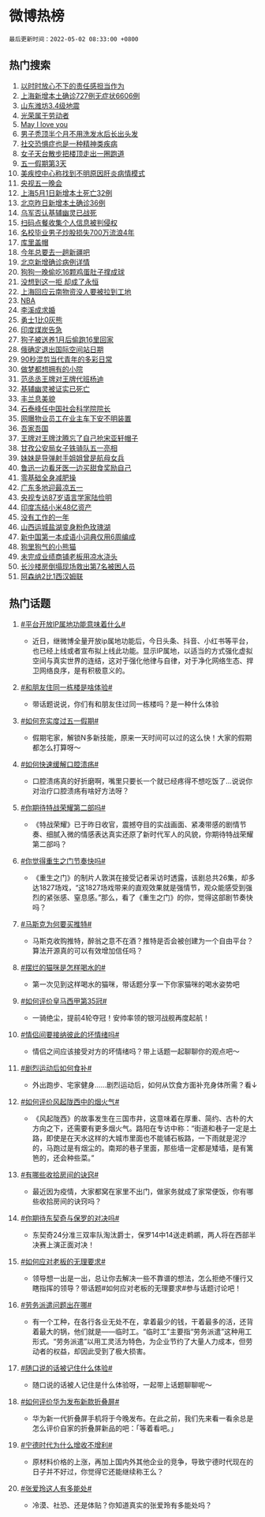 # 微博热榜

`最后更新时间：2022-05-02 08:33:00 +0800`

## 热门搜索

1. [以时时放心不下的责任感担当作为](https://m.weibo.cn/search?containerid=100103type%3D1%26t%3D10%26q%3D%23%E4%BB%A5%E6%97%B6%E6%97%B6%E6%94%BE%E5%BF%83%E4%B8%8D%E4%B8%8B%E7%9A%84%E8%B4%A3%E4%BB%BB%E6%84%9F%E6%8B%85%E5%BD%93%E4%BD%9C%E4%B8%BA%23&stream_entry_id=51&isnewpage=1&extparam=seat%3D1%26filter_type%3Drealtimehot%26pos%3D0%26dgr%3D0%26c_type%3D51%26cate%3D10103%26display_time%3D1651451578%26pre_seqid%3D1651451578873022974278&luicode=10000011&lfid=106003type%253D25%2526t%253D3%2526disable_hot%253D1%2526filter_type%253Drealtimehot)
1. [上海新增本土确诊727例无症状6606例](https://m.weibo.cn/search?containerid=100103type%3D1%26t%3D10%26q%3D%23%E4%B8%8A%E6%B5%B7%E6%96%B0%E5%A2%9E%E6%9C%AC%E5%9C%9F%E7%A1%AE%E8%AF%8A727%E4%BE%8B%E6%97%A0%E7%97%87%E7%8A%B66606%E4%BE%8B%23&stream_entry_id=31&isnewpage=1&extparam=seat%3D1%26pos%3D0%26dgr%3D0%26filter_type%3Drealtimehot%26realpos%3D1%26flag%3D1%26c_type%3D31%26lcate%3D5001%26cate%3D0%26display_time%3D1651451578%26pre_seqid%3D1651451578873022974278&luicode=10000011&lfid=106003type%253D25%2526t%253D3%2526disable_hot%253D1%2526filter_type%253Drealtimehot)
1. [山东潍坊3.4级地震](https://m.weibo.cn/search?containerid=100103type%3D1%26t%3D10%26q%3D%E5%B1%B1%E4%B8%9C%E6%BD%8D%E5%9D%8A3.4%E7%BA%A7%E5%9C%B0%E9%9C%87&stream_entry_id=31&isnewpage=1&extparam=seat%3D1%26pos%3D1%26dgr%3D0%26filter_type%3Drealtimehot%26realpos%3D2%26flag%3D1%26c_type%3D31%26lcate%3D5001%26cate%3D0%26display_time%3D1651451578%26pre_seqid%3D1651451578873022974278&luicode=10000011&lfid=106003type%253D25%2526t%253D3%2526disable_hot%253D1%2526filter_type%253Drealtimehot)
1. [光荣属于劳动者](https://m.weibo.cn/search?containerid=100103type%3D1%26t%3D10%26q%3D%23%E5%85%89%E8%8D%A3%E5%B1%9E%E4%BA%8E%E5%8A%B3%E5%8A%A8%E8%80%85%23&stream_entry_id=31&isnewpage=1&extparam=seat%3D1%26pos%3D2%26dgr%3D0%26filter_type%3Drealtimehot%26realpos%3D3%26flag%3D0%26c_type%3D31%26lcate%3D5001%26cate%3D0%26display_time%3D1651451578%26pre_seqid%3D1651451578873022974278&luicode=10000011&lfid=106003type%253D25%2526t%253D3%2526disable_hot%253D1%2526filter_type%253Drealtimehot)
1. [May I love you](https://m.weibo.cn/search?containerid=100103type%3D1%26t%3D10%26q%3DMay+I+love+you&stream_entry_id=31&isnewpage=1&extparam=seat%3D1%26pos%3D3%26dgr%3D0%26filter_type%3Drealtimehot%26realpos%3D4%26flag%3D16%26c_type%3D31%26lcate%3D5001%26cate%3D0%26display_time%3D1651451578%26pre_seqid%3D1651451578873022974278&luicode=10000011&lfid=106003type%253D25%2526t%253D3%2526disable_hot%253D1%2526filter_type%253Drealtimehot)
1. [男子秃顶半个月不用洗发水后长出头发](https://m.weibo.cn/search?containerid=100103type%3D1%26t%3D10%26q%3D%23%E7%94%B7%E5%AD%90%E7%A7%83%E9%A1%B6%E5%8D%8A%E4%B8%AA%E6%9C%88%E4%B8%8D%E7%94%A8%E6%B4%97%E5%8F%91%E6%B0%B4%E5%90%8E%E9%95%BF%E5%87%BA%E5%A4%B4%E5%8F%91%23&stream_entry_id=31&isnewpage=1&extparam=seat%3D1%26pos%3D4%26dgr%3D0%26filter_type%3Drealtimehot%26realpos%3D5%26flag%3D0%26c_type%3D31%26lcate%3D5001%26cate%3D0%26display_time%3D1651451578%26pre_seqid%3D1651451578873022974278&luicode=10000011&lfid=106003type%253D25%2526t%253D3%2526disable_hot%253D1%2526filter_type%253Drealtimehot)
1. [社交恐惧症也是一种精神类疾病](https://m.weibo.cn/search?containerid=100103type%3D1%26t%3D10%26q%3D%23%E7%A4%BE%E4%BA%A4%E6%81%90%E6%83%A7%E7%97%87%E4%B9%9F%E6%98%AF%E4%B8%80%E7%A7%8D%E7%B2%BE%E7%A5%9E%E7%B1%BB%E7%96%BE%E7%97%85%23&stream_entry_id=31&isnewpage=1&extparam=seat%3D1%26pos%3D5%26dgr%3D0%26filter_type%3Drealtimehot%26realpos%3D6%26flag%3D1%26c_type%3D31%26lcate%3D5001%26cate%3D0%26display_time%3D1651451578%26pre_seqid%3D1651451578873022974278&luicode=10000011&lfid=106003type%253D25%2526t%253D3%2526disable_hot%253D1%2526filter_type%253Drealtimehot)
1. [女子天台散步把楼顶走出一圈跑道](https://m.weibo.cn/search?containerid=100103type%3D1%26t%3D10%26q%3D%23%E5%A5%B3%E5%AD%90%E5%A4%A9%E5%8F%B0%E6%95%A3%E6%AD%A5%E6%8A%8A%E6%A5%BC%E9%A1%B6%E8%B5%B0%E5%87%BA%E4%B8%80%E5%9C%88%E8%B7%91%E9%81%93%23&stream_entry_id=31&isnewpage=1&extparam=seat%3D1%26pos%3D6%26dgr%3D0%26filter_type%3Drealtimehot%26realpos%3D7%26flag%3D1%26c_type%3D31%26lcate%3D5001%26cate%3D0%26display_time%3D1651451578%26pre_seqid%3D1651451578873022974278&luicode=10000011&lfid=106003type%253D25%2526t%253D3%2526disable_hot%253D1%2526filter_type%253Drealtimehot)
1. [五一假期第3天](https://m.weibo.cn/search?containerid=100103type%3D1%26t%3D10%26q%3D%23%E4%BA%94%E4%B8%80%E5%81%87%E6%9C%9F%E7%AC%AC3%E5%A4%A9%23&stream_entry_id=31&isnewpage=1&extparam=seat%3D1%26pos%3D7%26dgr%3D0%26filter_type%3Drealtimehot%26realpos%3D8%26flag%3D1%26c_type%3D31%26lcate%3D5001%26cate%3D0%26display_time%3D1651451578%26pre_seqid%3D1651451578873022974278&luicode=10000011&lfid=106003type%253D25%2526t%253D3%2526disable_hot%253D1%2526filter_type%253Drealtimehot)
1. [美疾控中心称找到不明原因肝炎病情模式](https://m.weibo.cn/search?containerid=100103type%3D1%26t%3D10%26q%3D%23%E7%BE%8E%E7%96%BE%E6%8E%A7%E4%B8%AD%E5%BF%83%E7%A7%B0%E6%89%BE%E5%88%B0%E4%B8%8D%E6%98%8E%E5%8E%9F%E5%9B%A0%E8%82%9D%E7%82%8E%E7%97%85%E6%83%85%E6%A8%A1%E5%BC%8F%23&stream_entry_id=31&isnewpage=1&extparam=seat%3D1%26pos%3D8%26dgr%3D0%26filter_type%3Drealtimehot%26realpos%3D9%26flag%3D0%26c_type%3D31%26lcate%3D5001%26cate%3D0%26display_time%3D1651451578%26pre_seqid%3D1651451578873022974278&luicode=10000011&lfid=106003type%253D25%2526t%253D3%2526disable_hot%253D1%2526filter_type%253Drealtimehot)
1. [央视五一晚会](https://m.weibo.cn/search?containerid=100103type%3D1%26t%3D10%26q%3D%E5%A4%AE%E8%A7%86%E4%BA%94%E4%B8%80%E6%99%9A%E4%BC%9A&stream_entry_id=31&isnewpage=1&extparam=seat%3D1%26pos%3D9%26dgr%3D0%26filter_type%3Drealtimehot%26realpos%3D10%26flag%3D16%26c_type%3D31%26lcate%3D5001%26cate%3D0%26display_time%3D1651451578%26pre_seqid%3D1651451578873022974278&luicode=10000011&lfid=106003type%253D25%2526t%253D3%2526disable_hot%253D1%2526filter_type%253Drealtimehot)
1. [上海5月1日新增本土死亡32例](https://m.weibo.cn/search?containerid=100103type%3D1%26t%3D10%26q%3D%23%E4%B8%8A%E6%B5%B75%E6%9C%881%E6%97%A5%E6%96%B0%E5%A2%9E%E6%9C%AC%E5%9C%9F%E6%AD%BB%E4%BA%A132%E4%BE%8B%23&stream_entry_id=31&isnewpage=1&extparam=seat%3D1%26pos%3D10%26dgr%3D0%26filter_type%3Drealtimehot%26realpos%3D11%26flag%3D1%26c_type%3D31%26lcate%3D5001%26cate%3D0%26display_time%3D1651451578%26pre_seqid%3D1651451578873022974278&luicode=10000011&lfid=106003type%253D25%2526t%253D3%2526disable_hot%253D1%2526filter_type%253Drealtimehot)
1. [北京昨日新增本土确诊36例](https://m.weibo.cn/search?containerid=100103type%3D1%26t%3D10%26q%3D%23%E5%8C%97%E4%BA%AC%E6%98%A8%E6%97%A5%E6%96%B0%E5%A2%9E%E6%9C%AC%E5%9C%9F%E7%A1%AE%E8%AF%8A36%E4%BE%8B%23&stream_entry_id=31&isnewpage=1&extparam=seat%3D1%26pos%3D11%26dgr%3D0%26filter_type%3Drealtimehot%26realpos%3D12%26flag%3D1%26c_type%3D31%26lcate%3D5001%26cate%3D0%26display_time%3D1651451578%26pre_seqid%3D1651451578873022974278&luicode=10000011&lfid=106003type%253D25%2526t%253D3%2526disable_hot%253D1%2526filter_type%253Drealtimehot)
1. [乌军否认基辅幽灵已战死](https://m.weibo.cn/search?containerid=100103type%3D1%26t%3D10%26q%3D%23%E4%B9%8C%E5%86%9B%E5%90%A6%E8%AE%A4%E5%9F%BA%E8%BE%85%E5%B9%BD%E7%81%B5%E5%B7%B2%E6%88%98%E6%AD%BB%23&stream_entry_id=31&isnewpage=1&extparam=seat%3D1%26pos%3D12%26dgr%3D0%26filter_type%3Drealtimehot%26realpos%3D13%26flag%3D1%26c_type%3D31%26lcate%3D5001%26cate%3D0%26display_time%3D1651451578%26pre_seqid%3D1651451578873022974278&luicode=10000011&lfid=106003type%253D25%2526t%253D3%2526disable_hot%253D1%2526filter_type%253Drealtimehot)
1. [扫码点餐收集个人信息被判侵权](https://m.weibo.cn/search?containerid=100103type%3D1%26t%3D10%26q%3D%23%E6%89%AB%E7%A0%81%E7%82%B9%E9%A4%90%E6%94%B6%E9%9B%86%E4%B8%AA%E4%BA%BA%E4%BF%A1%E6%81%AF%E8%A2%AB%E5%88%A4%E4%BE%B5%E6%9D%83%23&stream_entry_id=31&isnewpage=1&extparam=seat%3D1%26pos%3D13%26dgr%3D0%26filter_type%3Drealtimehot%26realpos%3D14%26flag%3D1%26c_type%3D31%26lcate%3D5001%26cate%3D0%26display_time%3D1651451578%26pre_seqid%3D1651451578873022974278&luicode=10000011&lfid=106003type%253D25%2526t%253D3%2526disable_hot%253D1%2526filter_type%253Drealtimehot)
1. [名校毕业男子炒股损失700万流浪4年](https://m.weibo.cn/search?containerid=100103type%3D1%26t%3D10%26q%3D%23%E5%90%8D%E6%A0%A1%E6%AF%95%E4%B8%9A%E7%94%B7%E5%AD%90%E7%82%92%E8%82%A1%E6%8D%9F%E5%A4%B1700%E4%B8%87%E6%B5%81%E6%B5%AA4%E5%B9%B4%23&stream_entry_id=31&isnewpage=1&extparam=seat%3D1%26pos%3D14%26dgr%3D0%26filter_type%3Drealtimehot%26realpos%3D15%26flag%3D0%26c_type%3D31%26lcate%3D5001%26cate%3D0%26display_time%3D1651451578%26pre_seqid%3D1651451578873022974278&luicode=10000011&lfid=106003type%253D25%2526t%253D3%2526disable_hot%253D1%2526filter_type%253Drealtimehot)
1. [库里盖帽](https://m.weibo.cn/search?containerid=100103type%3D1%26t%3D10%26q%3D%E5%BA%93%E9%87%8C%E7%9B%96%E5%B8%BD&stream_entry_id=31&isnewpage=1&extparam=seat%3D1%26pos%3D15%26dgr%3D0%26filter_type%3Drealtimehot%26realpos%3D16%26flag%3D1%26c_type%3D31%26lcate%3D5001%26cate%3D0%26display_time%3D1651451578%26pre_seqid%3D1651451578873022974278&luicode=10000011&lfid=106003type%253D25%2526t%253D3%2526disable_hot%253D1%2526filter_type%253Drealtimehot)
1. [今年总要去一趟新疆吧](https://m.weibo.cn/search?containerid=100103type%3D1%26t%3D10%26q%3D%23%E4%BB%8A%E5%B9%B4%E6%80%BB%E8%A6%81%E5%8E%BB%E4%B8%80%E8%B6%9F%E6%96%B0%E7%96%86%E5%90%A7%23&stream_entry_id=31&isnewpage=1&extparam=seat%3D1%26pos%3D16%26dgr%3D0%26filter_type%3Drealtimehot%26realpos%3D17%26flag%3D0%26c_type%3D31%26lcate%3D5001%26cate%3D0%26display_time%3D1651451578%26pre_seqid%3D1651451578873022974278&luicode=10000011&lfid=106003type%253D25%2526t%253D3%2526disable_hot%253D1%2526filter_type%253Drealtimehot)
1. [北京新增确诊病例详情](https://m.weibo.cn/search?containerid=100103type%3D1%26t%3D10%26q%3D%23%E5%8C%97%E4%BA%AC%E6%96%B0%E5%A2%9E%E7%A1%AE%E8%AF%8A%E7%97%85%E4%BE%8B%E8%AF%A6%E6%83%85%23&stream_entry_id=31&isnewpage=1&extparam=seat%3D1%26pos%3D17%26dgr%3D0%26filter_type%3Drealtimehot%26realpos%3D18%26flag%3D0%26c_type%3D31%26lcate%3D5001%26cate%3D0%26display_time%3D1651451578%26pre_seqid%3D1651451578873022974278&luicode=10000011&lfid=106003type%253D25%2526t%253D3%2526disable_hot%253D1%2526filter_type%253Drealtimehot)
1. [狗狗一晚偷吃16颗鸡蛋肚子撑成球](https://m.weibo.cn/search?containerid=100103type%3D1%26t%3D10%26q%3D%23%E7%8B%97%E7%8B%97%E4%B8%80%E6%99%9A%E5%81%B7%E5%90%8316%E9%A2%97%E9%B8%A1%E8%9B%8B%E8%82%9A%E5%AD%90%E6%92%91%E6%88%90%E7%90%83%23&stream_entry_id=31&isnewpage=1&extparam=seat%3D1%26pos%3D18%26dgr%3D0%26filter_type%3Drealtimehot%26realpos%3D19%26flag%3D0%26c_type%3D31%26lcate%3D5001%26cate%3D0%26display_time%3D1651451578%26pre_seqid%3D1651451578873022974278&luicode=10000011&lfid=106003type%253D25%2526t%253D3%2526disable_hot%253D1%2526filter_type%253Drealtimehot)
1. [没想到这一拒 却成了永恒](https://m.weibo.cn/search?containerid=100103type%3D1%26t%3D10%26q%3D%E6%B2%A1%E6%83%B3%E5%88%B0%E8%BF%99%E4%B8%80%E6%8B%92+%E5%8D%B4%E6%88%90%E4%BA%86%E6%B0%B8%E6%81%92&stream_entry_id=31&isnewpage=1&extparam=seat%3D1%26pos%3D19%26dgr%3D0%26filter_type%3Drealtimehot%26realpos%3D20%26flag%3D0%26c_type%3D31%26lcate%3D5001%26cate%3D0%26display_time%3D1651451578%26pre_seqid%3D1651451578873022974278&luicode=10000011&lfid=106003type%253D25%2526t%253D3%2526disable_hot%253D1%2526filter_type%253Drealtimehot)
1. [上海回应云南物资没人要被拉到工地](https://m.weibo.cn/search?containerid=100103type%3D1%26t%3D10%26q%3D%23%E4%B8%8A%E6%B5%B7%E5%9B%9E%E5%BA%94%E4%BA%91%E5%8D%97%E7%89%A9%E8%B5%84%E6%B2%A1%E4%BA%BA%E8%A6%81%E8%A2%AB%E6%8B%89%E5%88%B0%E5%B7%A5%E5%9C%B0%23&stream_entry_id=31&isnewpage=1&extparam=seat%3D1%26pos%3D20%26dgr%3D0%26filter_type%3Drealtimehot%26realpos%3D21%26flag%3D0%26c_type%3D31%26lcate%3D5001%26cate%3D0%26display_time%3D1651451578%26pre_seqid%3D1651451578873022974278&luicode=10000011&lfid=106003type%253D25%2526t%253D3%2526disable_hot%253D1%2526filter_type%253Drealtimehot)
1. [NBA](https://m.weibo.cn/search?containerid=100103type%3D1%26t%3D10%26q%3DNBA&stream_entry_id=31&isnewpage=1&extparam=seat%3D1%26pos%3D21%26dgr%3D0%26filter_type%3Drealtimehot%26realpos%3D22%26flag%3D1%26c_type%3D31%26lcate%3D5001%26cate%3D0%26display_time%3D1651451578%26pre_seqid%3D1651451578873022974278&luicode=10000011&lfid=106003type%253D25%2526t%253D3%2526disable_hot%253D1%2526filter_type%253Drealtimehot)
1. [李溪成求婚](https://m.weibo.cn/search?containerid=100103type%3D1%26t%3D10%26q%3D%E6%9D%8E%E6%BA%AA%E6%88%90%E6%B1%82%E5%A9%9A&stream_entry_id=31&isnewpage=1&extparam=seat%3D1%26pos%3D22%26dgr%3D0%26filter_type%3Drealtimehot%26realpos%3D23%26flag%3D0%26c_type%3D31%26lcate%3D5001%26cate%3D0%26display_time%3D1651451578%26pre_seqid%3D1651451578873022974278&luicode=10000011&lfid=106003type%253D25%2526t%253D3%2526disable_hot%253D1%2526filter_type%253Drealtimehot)
1. [勇士1比0灰熊](http://m.weibo.cn/c/wbox?&id=j84w2uenjc&roomid=9700&q=%23%E5%8B%87%E5%A3%AB1%E6%AF%940%E7%81%B0%E7%86%8A%23&extparam=seat%3D1%26pos%3D23%26dgr%3D0%26filter_type%3Drealtimehot%26realpos%3D24%26flag%3D1%26c_type%3D31%26lcate%3D5001%26cate%3D0%26display_time%3D1651451578%26pre_seqid%3D1651451578873022974278&luicode=10000011&lfid=106003type%253D25%2526t%253D3%2526disable_hot%253D1%2526filter_type%253Drealtimehot)
1. [印度煤炭告急](https://m.weibo.cn/search?containerid=100103type%3D1%26t%3D10%26q%3D%23%E5%8D%B0%E5%BA%A6%E7%85%A4%E7%82%AD%E5%91%8A%E6%80%A5%23&stream_entry_id=31&isnewpage=1&extparam=seat%3D1%26pos%3D24%26dgr%3D0%26filter_type%3Drealtimehot%26realpos%3D25%26flag%3D1%26c_type%3D31%26lcate%3D5001%26cate%3D0%26display_time%3D1651451578%26pre_seqid%3D1651451578873022974278&luicode=10000011&lfid=106003type%253D25%2526t%253D3%2526disable_hot%253D1%2526filter_type%253Drealtimehot)
1. [狗子被送养1月后偷跑16里回家](https://m.weibo.cn/search?containerid=100103type%3D1%26t%3D10%26q%3D%23%E7%8B%97%E5%AD%90%E8%A2%AB%E9%80%81%E5%85%BB1%E6%9C%88%E5%90%8E%E5%81%B7%E8%B7%9116%E9%87%8C%E5%9B%9E%E5%AE%B6%23&stream_entry_id=31&isnewpage=1&extparam=seat%3D1%26pos%3D25%26dgr%3D0%26filter_type%3Drealtimehot%26realpos%3D26%26flag%3D0%26c_type%3D31%26lcate%3D5001%26cate%3D0%26display_time%3D1651451578%26pre_seqid%3D1651451578873022974278&luicode=10000011&lfid=106003type%253D25%2526t%253D3%2526disable_hot%253D1%2526filter_type%253Drealtimehot)
1. [俄确定退出国际空间站日期](https://m.weibo.cn/search?containerid=100103type%3D1%26t%3D10%26q%3D%23%E4%BF%84%E7%A1%AE%E5%AE%9A%E9%80%80%E5%87%BA%E5%9B%BD%E9%99%85%E7%A9%BA%E9%97%B4%E7%AB%99%E6%97%A5%E6%9C%9F%23&stream_entry_id=31&isnewpage=1&extparam=seat%3D1%26pos%3D26%26dgr%3D0%26filter_type%3Drealtimehot%26realpos%3D27%26flag%3D0%26c_type%3D31%26lcate%3D5001%26cate%3D0%26display_time%3D1651451578%26pre_seqid%3D1651451578873022974278&luicode=10000011&lfid=106003type%253D25%2526t%253D3%2526disable_hot%253D1%2526filter_type%253Drealtimehot)
1. [90秒混剪当代青年的多彩日常](https://m.weibo.cn/search?containerid=100103type%3D1%26t%3D10%26q%3D%2390%E7%A7%92%E6%B7%B7%E5%89%AA%E5%BD%93%E4%BB%A3%E9%9D%92%E5%B9%B4%E7%9A%84%E5%A4%9A%E5%BD%A9%E6%97%A5%E5%B8%B8%23&stream_entry_id=31&isnewpage=1&extparam=seat%3D1%26pos%3D27%26dgr%3D0%26filter_type%3Drealtimehot%26realpos%3D28%26flag%3D1%26c_type%3D31%26lcate%3D5001%26cate%3D0%26display_time%3D1651451578%26pre_seqid%3D1651451578873022974278&luicode=10000011&lfid=106003type%253D25%2526t%253D3%2526disable_hot%253D1%2526filter_type%253Drealtimehot)
1. [做梦都想拥有的小院](https://m.weibo.cn/search?containerid=100103type%3D1%26t%3D10%26q%3D%23%E5%81%9A%E6%A2%A6%E9%83%BD%E6%83%B3%E6%8B%A5%E6%9C%89%E7%9A%84%E5%B0%8F%E9%99%A2%23&stream_entry_id=31&isnewpage=1&extparam=seat%3D1%26pos%3D28%26dgr%3D0%26filter_type%3Drealtimehot%26realpos%3D29%26flag%3D1%26c_type%3D31%26lcate%3D5001%26cate%3D0%26display_time%3D1651451578%26pre_seqid%3D1651451578873022974278&luicode=10000011&lfid=106003type%253D25%2526t%253D3%2526disable_hot%253D1%2526filter_type%253Drealtimehot)
1. [范丞丞王牌对王牌代班杨迪](https://m.weibo.cn/search?containerid=100103type%3D1%26t%3D10%26q%3D%23%E8%8C%83%E4%B8%9E%E4%B8%9E%E7%8E%8B%E7%89%8C%E5%AF%B9%E7%8E%8B%E7%89%8C%E4%BB%A3%E7%8F%AD%E6%9D%A8%E8%BF%AA%23&stream_entry_id=31&isnewpage=1&extparam=seat%3D1%26pos%3D29%26dgr%3D0%26filter_type%3Drealtimehot%26realpos%3D30%26flag%3D0%26c_type%3D31%26lcate%3D5001%26cate%3D0%26display_time%3D1651451578%26pre_seqid%3D1651451578873022974278&luicode=10000011&lfid=106003type%253D25%2526t%253D3%2526disable_hot%253D1%2526filter_type%253Drealtimehot)
1. [基辅幽灵被证实已死亡](https://m.weibo.cn/search?containerid=100103type%3D1%26t%3D10%26q%3D%23%E5%9F%BA%E8%BE%85%E5%B9%BD%E7%81%B5%E8%A2%AB%E8%AF%81%E5%AE%9E%E5%B7%B2%E6%AD%BB%E4%BA%A1%23&stream_entry_id=31&isnewpage=1&extparam=seat%3D1%26pos%3D30%26dgr%3D0%26filter_type%3Drealtimehot%26realpos%3D31%26flag%3D0%26c_type%3D31%26lcate%3D5001%26cate%3D0%26display_time%3D1651451578%26pre_seqid%3D1651451578873022974278&luicode=10000011&lfid=106003type%253D25%2526t%253D3%2526disable_hot%253D1%2526filter_type%253Drealtimehot)
1. [丰兰息美貌](https://m.weibo.cn/search?containerid=100103type%3D1%26t%3D10%26q%3D%23%E4%B8%B0%E5%85%B0%E6%81%AF%E7%BE%8E%E8%B2%8C%23&stream_entry_id=31&isnewpage=1&extparam=seat%3D1%26pos%3D31%26dgr%3D0%26filter_type%3Drealtimehot%26realpos%3D32%26flag%3D0%26c_type%3D31%26lcate%3D5001%26cate%3D0%26display_time%3D1651451578%26pre_seqid%3D1651451578873022974278&luicode=10000011&lfid=106003type%253D25%2526t%253D3%2526disable_hot%253D1%2526filter_type%253Drealtimehot)
1. [石泰峰任中国社会科学院院长](https://m.weibo.cn/search?containerid=100103type%3D1%26t%3D10%26q%3D%E7%9F%B3%E6%B3%B0%E5%B3%B0%E4%BB%BB%E4%B8%AD%E5%9B%BD%E7%A4%BE%E4%BC%9A%E7%A7%91%E5%AD%A6%E9%99%A2%E9%99%A2%E9%95%BF&stream_entry_id=31&isnewpage=1&extparam=seat%3D1%26pos%3D32%26dgr%3D0%26filter_type%3Drealtimehot%26realpos%3D33%26flag%3D1%26c_type%3D31%26lcate%3D5001%26cate%3D0%26display_time%3D1651451578%26pre_seqid%3D1651451578873022974278&luicode=10000011&lfid=106003type%253D25%2526t%253D3%2526disable_hot%253D1%2526filter_type%253Drealtimehot)
1. [网曝物业员工在业主车下安不明装置](https://m.weibo.cn/search?containerid=100103type%3D1%26t%3D10%26q%3D%23%E7%BD%91%E6%9B%9D%E7%89%A9%E4%B8%9A%E5%91%98%E5%B7%A5%E5%9C%A8%E4%B8%9A%E4%B8%BB%E8%BD%A6%E4%B8%8B%E5%AE%89%E4%B8%8D%E6%98%8E%E8%A3%85%E7%BD%AE%23&stream_entry_id=31&isnewpage=1&extparam=seat%3D1%26pos%3D33%26dgr%3D0%26filter_type%3Drealtimehot%26realpos%3D34%26flag%3D0%26c_type%3D31%26lcate%3D5001%26cate%3D0%26display_time%3D1651451578%26pre_seqid%3D1651451578873022974278&luicode=10000011&lfid=106003type%253D25%2526t%253D3%2526disable_hot%253D1%2526filter_type%253Drealtimehot)
1. [吾家吾国](https://m.weibo.cn/search?containerid=100103type%3D1%26t%3D10%26q%3D%E5%90%BE%E5%AE%B6%E5%90%BE%E5%9B%BD&stream_entry_id=31&isnewpage=1&extparam=seat%3D1%26pos%3D34%26dgr%3D0%26filter_type%3Drealtimehot%26realpos%3D35%26flag%3D1%26c_type%3D31%26lcate%3D5001%26cate%3D0%26display_time%3D1651451578%26pre_seqid%3D1651451578873022974278&luicode=10000011&lfid=106003type%253D25%2526t%253D3%2526disable_hot%253D1%2526filter_type%253Drealtimehot)
1. [王牌对王牌沈腾忘了自己抢宋亚轩帽子](https://m.weibo.cn/search?containerid=100103type%3D1%26t%3D10%26q%3D%23%E7%8E%8B%E7%89%8C%E5%AF%B9%E7%8E%8B%E7%89%8C%E6%B2%88%E8%85%BE%E5%BF%98%E4%BA%86%E8%87%AA%E5%B7%B1%E6%8A%A2%E5%AE%8B%E4%BA%9A%E8%BD%A9%E5%B8%BD%E5%AD%90%23&stream_entry_id=31&isnewpage=1&extparam=seat%3D1%26pos%3D35%26dgr%3D0%26filter_type%3Drealtimehot%26realpos%3D36%26flag%3D0%26c_type%3D31%26lcate%3D5001%26cate%3D0%26display_time%3D1651451578%26pre_seqid%3D1651451578873022974278&luicode=10000011&lfid=106003type%253D25%2526t%253D3%2526disable_hot%253D1%2526filter_type%253Drealtimehot)
1. [甘孜公安局女子铁骑队五一亮相](https://m.weibo.cn/search?containerid=100103type%3D1%26t%3D10%26q%3D%23%E7%94%98%E5%AD%9C%E5%85%AC%E5%AE%89%E5%B1%80%E5%A5%B3%E5%AD%90%E9%93%81%E9%AA%91%E9%98%9F%E4%BA%94%E4%B8%80%E4%BA%AE%E7%9B%B8%23&stream_entry_id=31&isnewpage=1&extparam=seat%3D1%26pos%3D36%26dgr%3D0%26filter_type%3Drealtimehot%26realpos%3D37%26flag%3D0%26c_type%3D31%26lcate%3D5001%26cate%3D0%26display_time%3D1651451578%26pre_seqid%3D1651451578873022974278&luicode=10000011&lfid=106003type%253D25%2526t%253D3%2526disable_hot%253D1%2526filter_type%253Drealtimehot)
1. [妹妹是导弹射手姐姐曾是航母女兵](https://m.weibo.cn/search?containerid=100103type%3D1%26t%3D10%26q%3D%23%E5%A6%B9%E5%A6%B9%E6%98%AF%E5%AF%BC%E5%BC%B9%E5%B0%84%E6%89%8B%E5%A7%90%E5%A7%90%E6%9B%BE%E6%98%AF%E8%88%AA%E6%AF%8D%E5%A5%B3%E5%85%B5%23&stream_entry_id=31&isnewpage=1&extparam=seat%3D1%26pos%3D37%26dgr%3D0%26filter_type%3Drealtimehot%26realpos%3D38%26flag%3D0%26c_type%3D31%26lcate%3D5001%26cate%3D0%26display_time%3D1651451578%26pre_seqid%3D1651451578873022974278&luicode=10000011&lfid=106003type%253D25%2526t%253D3%2526disable_hot%253D1%2526filter_type%253Drealtimehot)
1. [鲁迅一边看牙医一边买甜食奖励自己](https://m.weibo.cn/search?containerid=100103type%3D1%26t%3D10%26q%3D%23%E9%B2%81%E8%BF%85%E4%B8%80%E8%BE%B9%E7%9C%8B%E7%89%99%E5%8C%BB%E4%B8%80%E8%BE%B9%E4%B9%B0%E7%94%9C%E9%A3%9F%E5%A5%96%E5%8A%B1%E8%87%AA%E5%B7%B1%23&stream_entry_id=31&isnewpage=1&extparam=seat%3D1%26pos%3D38%26dgr%3D0%26filter_type%3Drealtimehot%26realpos%3D39%26flag%3D0%26c_type%3D31%26lcate%3D5001%26cate%3D0%26display_time%3D1651451578%26pre_seqid%3D1651451578873022974278&luicode=10000011&lfid=106003type%253D25%2526t%253D3%2526disable_hot%253D1%2526filter_type%253Drealtimehot)
1. [零基础全身减肥操](https://m.weibo.cn/search?containerid=100103type%3D1%26t%3D10%26q%3D%23%E9%9B%B6%E5%9F%BA%E7%A1%80%E5%85%A8%E8%BA%AB%E5%87%8F%E8%82%A5%E6%93%8D%23&stream_entry_id=31&isnewpage=1&extparam=seat%3D1%26pos%3D39%26dgr%3D0%26filter_type%3Drealtimehot%26realpos%3D40%26flag%3D0%26c_type%3D31%26lcate%3D5001%26cate%3D0%26display_time%3D1651451578%26pre_seqid%3D1651451578873022974278&luicode=10000011&lfid=106003type%253D25%2526t%253D3%2526disable_hot%253D1%2526filter_type%253Drealtimehot)
1. [广东多地迎最凉五一](https://m.weibo.cn/search?containerid=100103type%3D1%26t%3D10%26q%3D%23%E5%B9%BF%E4%B8%9C%E5%A4%9A%E5%9C%B0%E8%BF%8E%E6%9C%80%E5%87%89%E4%BA%94%E4%B8%80%23&stream_entry_id=31&isnewpage=1&extparam=seat%3D1%26pos%3D40%26dgr%3D0%26filter_type%3Drealtimehot%26realpos%3D41%26flag%3D0%26c_type%3D31%26lcate%3D5001%26cate%3D0%26display_time%3D1651451578%26pre_seqid%3D1651451578873022974278&luicode=10000011&lfid=106003type%253D25%2526t%253D3%2526disable_hot%253D1%2526filter_type%253Drealtimehot)
1. [央视专访87岁语言学家陆俭明](https://m.weibo.cn/search?containerid=100103type%3D1%26t%3D10%26q%3D%23%E5%A4%AE%E8%A7%86%E4%B8%93%E8%AE%BF87%E5%B2%81%E8%AF%AD%E8%A8%80%E5%AD%A6%E5%AE%B6%E9%99%86%E4%BF%AD%E6%98%8E%23&stream_entry_id=31&isnewpage=1&extparam=seat%3D1%26pos%3D41%26dgr%3D0%26filter_type%3Drealtimehot%26realpos%3D42%26flag%3D0%26c_type%3D31%26lcate%3D5001%26cate%3D0%26display_time%3D1651451578%26pre_seqid%3D1651451578873022974278&luicode=10000011&lfid=106003type%253D25%2526t%253D3%2526disable_hot%253D1%2526filter_type%253Drealtimehot)
1. [印度冻结小米48亿资产](https://m.weibo.cn/search?containerid=100103type%3D1%26t%3D10%26q%3D%23%E5%8D%B0%E5%BA%A6%E5%86%BB%E7%BB%93%E5%B0%8F%E7%B1%B348%E4%BA%BF%E8%B5%84%E4%BA%A7%23&stream_entry_id=31&isnewpage=1&extparam=seat%3D1%26pos%3D42%26dgr%3D0%26filter_type%3Drealtimehot%26realpos%3D43%26flag%3D0%26c_type%3D31%26lcate%3D5001%26cate%3D0%26display_time%3D1651451578%26pre_seqid%3D1651451578873022974278&luicode=10000011&lfid=106003type%253D25%2526t%253D3%2526disable_hot%253D1%2526filter_type%253Drealtimehot)
1. [没有工作的一年](https://m.weibo.cn/search?containerid=100103type%3D1%26t%3D10%26q%3D%E6%B2%A1%E6%9C%89%E5%B7%A5%E4%BD%9C%E7%9A%84%E4%B8%80%E5%B9%B4&stream_entry_id=31&isnewpage=1&extparam=seat%3D1%26pos%3D43%26dgr%3D0%26filter_type%3Drealtimehot%26realpos%3D44%26flag%3D0%26c_type%3D31%26lcate%3D5001%26cate%3D0%26display_time%3D1651451578%26pre_seqid%3D1651451578873022974278&luicode=10000011&lfid=106003type%253D25%2526t%253D3%2526disable_hot%253D1%2526filter_type%253Drealtimehot)
1. [山西运城盐湖变身粉色玫瑰湖](https://m.weibo.cn/search?containerid=100103type%3D1%26t%3D10%26q%3D%23%E5%B1%B1%E8%A5%BF%E8%BF%90%E5%9F%8E%E7%9B%90%E6%B9%96%E5%8F%98%E8%BA%AB%E7%B2%89%E8%89%B2%E7%8E%AB%E7%91%B0%E6%B9%96%23&stream_entry_id=31&isnewpage=1&extparam=seat%3D1%26pos%3D44%26dgr%3D0%26filter_type%3Drealtimehot%26realpos%3D45%26flag%3D0%26c_type%3D31%26lcate%3D5001%26cate%3D0%26display_time%3D1651451578%26pre_seqid%3D1651451578873022974278&luicode=10000011&lfid=106003type%253D25%2526t%253D3%2526disable_hot%253D1%2526filter_type%253Drealtimehot)
1. [新中国第一本成语小词典仅用6周编成](https://m.weibo.cn/search?containerid=100103type%3D1%26t%3D10%26q%3D%23%E6%96%B0%E4%B8%AD%E5%9B%BD%E7%AC%AC%E4%B8%80%E6%9C%AC%E6%88%90%E8%AF%AD%E5%B0%8F%E8%AF%8D%E5%85%B8%E4%BB%85%E7%94%A86%E5%91%A8%E7%BC%96%E6%88%90%23&stream_entry_id=31&isnewpage=1&extparam=seat%3D1%26pos%3D45%26dgr%3D0%26filter_type%3Drealtimehot%26realpos%3D46%26flag%3D1%26c_type%3D31%26lcate%3D5001%26cate%3D0%26display_time%3D1651451578%26pre_seqid%3D1651451578873022974278&luicode=10000011&lfid=106003type%253D25%2526t%253D3%2526disable_hot%253D1%2526filter_type%253Drealtimehot)
1. [狗里狗气的小熊猫](https://m.weibo.cn/search?containerid=100103type%3D1%26t%3D10%26q%3D%23%E7%8B%97%E9%87%8C%E7%8B%97%E6%B0%94%E7%9A%84%E5%B0%8F%E7%86%8A%E7%8C%AB%23&stream_entry_id=31&isnewpage=1&extparam=seat%3D1%26pos%3D46%26dgr%3D0%26filter_type%3Drealtimehot%26realpos%3D47%26flag%3D0%26c_type%3D31%26lcate%3D5001%26cate%3D0%26display_time%3D1651451578%26pre_seqid%3D1651451578873022974278&luicode=10000011&lfid=106003type%253D25%2526t%253D3%2526disable_hot%253D1%2526filter_type%253Drealtimehot)
1. [未完成业绩商铺老板用凉水浇头](https://m.weibo.cn/search?containerid=100103type%3D1%26t%3D10%26q%3D%23%E6%9C%AA%E5%AE%8C%E6%88%90%E4%B8%9A%E7%BB%A9%E5%95%86%E9%93%BA%E8%80%81%E6%9D%BF%E7%94%A8%E5%87%89%E6%B0%B4%E6%B5%87%E5%A4%B4%23&stream_entry_id=31&isnewpage=1&extparam=seat%3D1%26pos%3D47%26dgr%3D0%26filter_type%3Drealtimehot%26realpos%3D48%26flag%3D0%26c_type%3D31%26lcate%3D5001%26cate%3D0%26display_time%3D1651451578%26pre_seqid%3D1651451578873022974278&luicode=10000011&lfid=106003type%253D25%2526t%253D3%2526disable_hot%253D1%2526filter_type%253Drealtimehot)
1. [长沙楼房倒塌现场救出第7名被困人员](https://m.weibo.cn/search?containerid=100103type%3D1%26t%3D10%26q%3D%23%E9%95%BF%E6%B2%99%E6%A5%BC%E6%88%BF%E5%80%92%E5%A1%8C%E7%8E%B0%E5%9C%BA%E6%95%91%E5%87%BA%E7%AC%AC7%E5%90%8D%E8%A2%AB%E5%9B%B0%E4%BA%BA%E5%91%98%23&stream_entry_id=31&isnewpage=1&extparam=seat%3D1%26pos%3D48%26dgr%3D0%26filter_type%3Drealtimehot%26realpos%3D49%26flag%3D0%26c_type%3D31%26lcate%3D5001%26cate%3D0%26display_time%3D1651451578%26pre_seqid%3D1651451578873022974278&luicode=10000011&lfid=106003type%253D25%2526t%253D3%2526disable_hot%253D1%2526filter_type%253Drealtimehot)
1. [阿森纳2比1西汉姆联](https://m.weibo.cn/search?containerid=100103type%3D1%26t%3D10%26q%3D%E9%98%BF%E6%A3%AE%E7%BA%B32%E6%AF%941%E8%A5%BF%E6%B1%89%E5%A7%86%E8%81%94&stream_entry_id=31&isnewpage=1&extparam=seat%3D1%26pos%3D49%26dgr%3D0%26filter_type%3Drealtimehot%26realpos%3D50%26flag%3D1%26c_type%3D31%26lcate%3D5001%26cate%3D0%26display_time%3D1651451578%26pre_seqid%3D1651451578873022974278&luicode=10000011&lfid=106003type%253D25%2526t%253D3%2526disable_hot%253D1%2526filter_type%253Drealtimehot)

## 热门话题

1. [#平台开放IP属地功能意味着什么#](https://m.weibo.cn/search?containerid=231522type%3D1%26t%3D10%26q%3D%23%E5%B9%B3%E5%8F%B0%E5%BC%80%E6%94%BEIP%E5%B1%9E%E5%9C%B0%E5%8A%9F%E8%83%BD%E6%84%8F%E5%91%B3%E7%9D%80%E4%BB%80%E4%B9%88%23&stream_entry_id=128&isnewpage=1&extparam=seat%3D1%26c_type%3D128%26cate%3D5004%26unitid%3D43168%26pos%3D1-0-0%26lcate%3D5004%26dgr%3D0%26display_time%3D1651451580%26pre_seqid%3D16514515808280417270256&luicode=10000011&lfid=231648_-_4)
    - 近日，继微博全量开放ip属地功能后，今日头条、抖音、小红书等平台，也已经上线或者宣布拟上线此功能。显示IP属地，以适当的方式强化虚拟空间与真实世界的连结，这对于强化他律与自律，对于净化网络生态、捍卫网络良序，是有积极意义的。

1. [#和朋友住同一栋楼是啥体验#](https://m.weibo.cn/search?containerid=231522type%3D1%26t%3D10%26q%3D%23%E5%92%8C%E6%9C%8B%E5%8F%8B%E4%BD%8F%E5%90%8C%E4%B8%80%E6%A0%8B%E6%A5%BC%E6%98%AF%E5%95%A5%E4%BD%93%E9%AA%8C%23&stream_entry_id=128&isnewpage=1&extparam=seat%3D1%26c_type%3D128%26cate%3D5004%26unitid%3D1651379754175%26pos%3D1-0-1%26lcate%3D5004%26dgr%3D0%26display_time%3D1651451580%26pre_seqid%3D16514515808280417270256&luicode=10000011&lfid=231648_-_4)
    - 带话题说说，你们有和朋友住过同一栋楼吗？是一种什么体验

1. [#如何充实度过五一假期#](https://m.weibo.cn/search?containerid=231522type%3D1%26t%3D10%26q%3D%23%E5%A6%82%E4%BD%95%E5%85%85%E5%AE%9E%E5%BA%A6%E8%BF%87%E4%BA%94%E4%B8%80%E5%81%87%E6%9C%9F%23&stream_entry_id=128&isnewpage=1&extparam=seat%3D1%26c_type%3D128%26cate%3D5004%26unitid%3D1651393848113%26pos%3D1-0-2%26lcate%3D5004%26dgr%3D0%26display_time%3D1651451580%26pre_seqid%3D16514515808280417270256&luicode=10000011&lfid=231648_-_4)
    - 假期宅家，解锁N多新技能，原来一天时间可以过的这么快！大家的假期都怎么打算呀～

1. [#如何快速缓解口腔溃疡#](https://m.weibo.cn/search?containerid=231522type%3D1%26t%3D10%26q%3D%23%E5%A6%82%E4%BD%95%E5%BF%AB%E9%80%9F%E7%BC%93%E8%A7%A3%E5%8F%A3%E8%85%94%E6%BA%83%E7%96%A1%23&stream_entry_id=128&isnewpage=1&extparam=seat%3D1%26c_type%3D128%26cate%3D5004%26unitid%3D43182%26pos%3D1-0-3%26lcate%3D5004%26dgr%3D0%26display_time%3D1651451580%26pre_seqid%3D16514515808280417270256&luicode=10000011&lfid=231648_-_4)
    - 口腔溃疡真的好折磨啊，嘴里只要长一个就已经疼得不想吃饭了…说说你对治疗口腔溃疡有啥好方法呀？

1. [#你期待特战荣耀第二部吗#](https://m.weibo.cn/search?containerid=231522type%3D1%26t%3D10%26q%3D%23%E4%BD%A0%E6%9C%9F%E5%BE%85%E7%89%B9%E6%88%98%E8%8D%A3%E8%80%80%E7%AC%AC%E4%BA%8C%E9%83%A8%E5%90%97%23&stream_entry_id=128&isnewpage=1&extparam=seat%3D1%26c_type%3D128%26cate%3D5004%26unitid%3D1651304764530%26pos%3D1-0-4%26lcate%3D5004%26dgr%3D0%26display_time%3D1651451580%26pre_seqid%3D16514515808280417270256&luicode=10000011&lfid=231648_-_4)
    - 《特战荣耀》已于昨日收官，震撼夺目的实战画面、紧凑带感的剧情节奏、细腻入微的情感表达真实还原了新时代军人的风貌，你期待特战荣耀第二部吗？

1. [#你觉得重生之门节奏快吗#](https://m.weibo.cn/search?containerid=231522type%3D1%26t%3D10%26q%3D%23%E4%BD%A0%E8%A7%89%E5%BE%97%E9%87%8D%E7%94%9F%E4%B9%8B%E9%97%A8%E8%8A%82%E5%A5%8F%E5%BF%AB%E5%90%97%23&stream_entry_id=128&isnewpage=1&extparam=seat%3D1%26c_type%3D128%26cate%3D5004%26unitid%3D43141%26pos%3D1-0-5%26lcate%3D5004%26dgr%3D0%26display_time%3D1651451580%26pre_seqid%3D16514515808280417270256&luicode=10000011&lfid=231648_-_4)
    - 《重生之门》的制片人敦淇在接受记者采访时透露，该剧总共26集，却多达1827场戏，“这1827场戏带来的直观效果就是强情节，观众能感受到强烈的紧张感、窒息感。”那么，看了《重生之门》的你，觉得这部剧节奏快吗？

1. [#马斯克为何要买推特#](https://m.weibo.cn/search?containerid=231522type%3D1%26t%3D10%26q%3D%23%E9%A9%AC%E6%96%AF%E5%85%8B%E4%B8%BA%E4%BD%95%E8%A6%81%E4%B9%B0%E6%8E%A8%E7%89%B9%23&stream_entry_id=128&isnewpage=1&extparam=seat%3D1%26c_type%3D128%26cate%3D5004%26unitid%3D43130%26pos%3D1-0-6%26lcate%3D5004%26dgr%3D0%26display_time%3D1651451580%26pre_seqid%3D16514515808280417270256&luicode=10000011&lfid=231648_-_4)
    - 马斯克收购推特，醉翁之意不在酒？推特是否会被创建为一个自由平台？算法开源真的可以有效增加信任吗？

1. [#摆烂的猫咪是怎样喝水的#](https://m.weibo.cn/search?containerid=231522type%3D1%26t%3D10%26q%3D%23%E6%91%86%E7%83%82%E7%9A%84%E7%8C%AB%E5%92%AA%E6%98%AF%E6%80%8E%E6%A0%B7%E5%96%9D%E6%B0%B4%E7%9A%84%23&stream_entry_id=128&isnewpage=1&extparam=seat%3D1%26c_type%3D128%26cate%3D5004%26unitid%3D1651418446129%26pos%3D1-0-7%26lcate%3D5004%26dgr%3D0%26display_time%3D1651451580%26pre_seqid%3D16514515808280417270256&luicode=10000011&lfid=231648_-_4)
    - 第一次见到这样喝水的猫咪，带话题分享一下你家猫咪的喝水姿势吧

1. [#如何评价皇马西甲第35冠#](https://m.weibo.cn/search?containerid=231522type%3D1%26t%3D10%26q%3D%23%E5%A6%82%E4%BD%95%E8%AF%84%E4%BB%B7%E7%9A%87%E9%A9%AC%E8%A5%BF%E7%94%B2%E7%AC%AC35%E5%86%A0%23&stream_entry_id=128&isnewpage=1&extparam=seat%3D1%26c_type%3D128%26cate%3D5004%26unitid%3D43181%26pos%3D1-0-8%26lcate%3D5004%26dgr%3D0%26display_time%3D1651451580%26pre_seqid%3D16514515808280417270256&luicode=10000011&lfid=231648_-_4)
    - 一骑绝尘，提前4轮夺冠！安帅率领的银河战舰再度起航！

1. [#情侣间要接纳彼此的坏情绪吗#](https://m.weibo.cn/search?containerid=231522type%3D1%26t%3D10%26q%3D%23%E6%83%85%E4%BE%A3%E9%97%B4%E8%A6%81%E6%8E%A5%E7%BA%B3%E5%BD%BC%E6%AD%A4%E7%9A%84%E5%9D%8F%E6%83%85%E7%BB%AA%E5%90%97%23&stream_entry_id=128&isnewpage=1&extparam=seat%3D1%26c_type%3D128%26cate%3D5004%26unitid%3D43189%26pos%3D1-0-9%26lcate%3D5004%26dgr%3D0%26display_time%3D1651451580%26pre_seqid%3D16514515808280417270256&luicode=10000011&lfid=231648_-_4)
    - 情侣之间应该接受对方的坏情绪吗？带上话题一起聊聊你的观点吧～

1. [#剧烈运动后如何食补#](https://m.weibo.cn/search?containerid=231522type%3D1%26t%3D10%26q%3D%23%E5%89%A7%E7%83%88%E8%BF%90%E5%8A%A8%E5%90%8E%E5%A6%82%E4%BD%95%E9%A3%9F%E8%A1%A5%23&stream_entry_id=128&isnewpage=1&extparam=seat%3D1%26c_type%3D128%26cate%3D5004%26unitid%3D43180%26pos%3D1-0-10%26lcate%3D5004%26dgr%3D0%26display_time%3D1651451580%26pre_seqid%3D16514515808280417270256&luicode=10000011&lfid=231648_-_4)
    - 外出跑步、宅家健身……剧烈运动后，如何从饮食方面补充身体所需？看↓

1. [#如何评价风起陇西中的烟火气#](https://m.weibo.cn/search?containerid=231522type%3D1%26t%3D10%26q%3D%23%E5%A6%82%E4%BD%95%E8%AF%84%E4%BB%B7%E9%A3%8E%E8%B5%B7%E9%99%87%E8%A5%BF%E4%B8%AD%E7%9A%84%E7%83%9F%E7%81%AB%E6%B0%94%23&stream_entry_id=128&isnewpage=1&extparam=seat%3D1%26c_type%3D128%26cate%3D5004%26unitid%3D43156%26pos%3D1-0-11%26lcate%3D5004%26dgr%3D0%26display_time%3D1651451580%26pre_seqid%3D16514515808280417270256&luicode=10000011&lfid=231648_-_4)
    - 《风起陇西》的故事发生在三国市井，这意味着在厚重、简约、古朴的大方向之下，还需要有更多烟火气。路阳在专访中称：“街道和巷子一定是土路，即使是在天水这样的大城市里面也不能铺石板路，一下雨就是泥泞的，马跑过是有烟尘的。南郑的巷子里面，那些墙一定都是矮墙，是有篱笆的，还会种些菜。”

1. [#有哪些收拾房间的诀窍#](https://m.weibo.cn/search?containerid=231522type%3D1%26t%3D10%26q%3D%23%E6%9C%89%E5%93%AA%E4%BA%9B%E6%94%B6%E6%8B%BE%E6%88%BF%E9%97%B4%E7%9A%84%E8%AF%80%E7%AA%8D%23&stream_entry_id=128&isnewpage=1&extparam=seat%3D1%26c_type%3D128%26cate%3D5004%26unitid%3D43136%26pos%3D1-0-12%26lcate%3D5004%26dgr%3D0%26display_time%3D1651451580%26pre_seqid%3D16514515808280417270256&luicode=10000011&lfid=231648_-_4)
    - 最近因为疫情，大家都窝在家里不出门，做家务就成了家常便饭，你有哪些收拾房间的诀窍吗？

1. [#你期待东契奇与保罗的对决吗#](https://m.weibo.cn/search?containerid=231522type%3D1%26t%3D10%26q%3D%23%E4%BD%A0%E6%9C%9F%E5%BE%85%E4%B8%9C%E5%A5%91%E5%A5%87%E4%B8%8E%E4%BF%9D%E7%BD%97%E7%9A%84%E5%AF%B9%E5%86%B3%E5%90%97%23&stream_entry_id=128&isnewpage=1&extparam=seat%3D1%26c_type%3D128%26cate%3D5004%26unitid%3D43152%26pos%3D1-0-13%26lcate%3D5004%26dgr%3D0%26display_time%3D1651451580%26pre_seqid%3D16514515808280417270256&luicode=10000011&lfid=231648_-_4)
    - 东契奇24分准三双率队淘汰爵士，保罗14中14送走鹈鹕，两人将在西部半决赛上演正面对决！

1. [#如何应对老板的无理要求#](https://m.weibo.cn/search?containerid=231522type%3D1%26t%3D10%26q%3D%23%E5%A6%82%E4%BD%95%E5%BA%94%E5%AF%B9%E8%80%81%E6%9D%BF%E7%9A%84%E6%97%A0%E7%90%86%E8%A6%81%E6%B1%82%23&stream_entry_id=128&isnewpage=1&extparam=seat%3D1%26c_type%3D128%26cate%3D5004%26unitid%3D43144%26pos%3D1-0-14%26lcate%3D5004%26dgr%3D0%26display_time%3D1651451580%26pre_seqid%3D16514515808280417270256&luicode=10000011&lfid=231648_-_4)
    - 领导想一出是一出，总让你去解决一些不靠谱的想法，怎么拒绝不懂行又瞎指挥的领导？带话题#如何应对老板的无理要求#参与话题讨论吧！

1. [#劳务派遣问题出在哪#](https://m.weibo.cn/search?containerid=231522type%3D1%26t%3D10%26q%3D%23%E5%8A%B3%E5%8A%A1%E6%B4%BE%E9%81%A3%E9%97%AE%E9%A2%98%E5%87%BA%E5%9C%A8%E5%93%AA%23&stream_entry_id=128&isnewpage=1&extparam=seat%3D1%26c_type%3D128%26cate%3D5004%26unitid%3D43190%26pos%3D1-0-15%26lcate%3D5004%26dgr%3D0%26display_time%3D1651451580%26pre_seqid%3D16514515808280417270256&luicode=10000011&lfid=231648_-_4)
    - 有一个工种，在各行各业无处不在，拿着最少的钱，干着最多的活，还背着最大的锅，他们就是——临时工。“临时工”主要指“劳务派遣”这种用工形式。“劳务派遣”以用工灵活为特色，为企业节约了大量人力成本，但劳动者的权益，却因此受到了极大损害。

1. [#随口说的话被记住什么体验#](https://m.weibo.cn/search?containerid=231522type%3D1%26t%3D10%26q%3D%23%E9%9A%8F%E5%8F%A3%E8%AF%B4%E7%9A%84%E8%AF%9D%E8%A2%AB%E8%AE%B0%E4%BD%8F%E4%BB%80%E4%B9%88%E4%BD%93%E9%AA%8C%23&stream_entry_id=128&isnewpage=1&extparam=seat%3D1%26c_type%3D128%26cate%3D5004%26unitid%3D43153%26pos%3D1-0-16%26lcate%3D5004%26dgr%3D0%26display_time%3D1651451580%26pre_seqid%3D16514515808280417270256&luicode=10000011&lfid=231648_-_4)
    - 随口说的话被人记住是什么体验呀，一起带上话题聊聊呢～

1. [#如何评价华为发布新款折叠屏#](https://m.weibo.cn/search?containerid=231522type%3D1%26t%3D10%26q%3D%23%E5%A6%82%E4%BD%95%E8%AF%84%E4%BB%B7%E5%8D%8E%E4%B8%BA%E5%8F%91%E5%B8%83%E6%96%B0%E6%AC%BE%E6%8A%98%E5%8F%A0%E5%B1%8F%23&stream_entry_id=128&isnewpage=1&extparam=seat%3D1%26c_type%3D128%26cate%3D5004%26unitid%3D43139%26pos%3D1-0-17%26lcate%3D5004%26dgr%3D0%26display_time%3D1651451580%26pre_seqid%3D16514515808280417270256&luicode=10000011&lfid=231648_-_4)
    - 华为新一代折叠屏手机将于今晚发布。在此之前，我们先来看一看余总是怎么评价自家的折叠屏新品的吧：「等着看吧。」

1. [#宁德时代为什么增收不增利#](https://m.weibo.cn/search?containerid=231522type%3D1%26t%3D10%26q%3D%23%E5%AE%81%E5%BE%B7%E6%97%B6%E4%BB%A3%E4%B8%BA%E4%BB%80%E4%B9%88%E5%A2%9E%E6%94%B6%E4%B8%8D%E5%A2%9E%E5%88%A9%23&stream_entry_id=128&isnewpage=1&extparam=seat%3D1%26c_type%3D128%26cate%3D5004%26unitid%3D43191%26pos%3D1-0-18%26lcate%3D5004%26dgr%3D0%26display_time%3D1651451580%26pre_seqid%3D16514515808280417270256&luicode=10000011&lfid=231648_-_4)
    - 原材料价格的上涨，再加上国内外其他企业的竞争，导致宁德时代现在的日子并不好过，你觉得它还能继续称王么？

1. [#张爱玲这人有多能处#](https://m.weibo.cn/search?containerid=231522type%3D1%26t%3D10%26q%3D%23%E5%BC%A0%E7%88%B1%E7%8E%B2%E8%BF%99%E4%BA%BA%E6%9C%89%E5%A4%9A%E8%83%BD%E5%A4%84%23&stream_entry_id=128&isnewpage=1&extparam=seat%3D1%26c_type%3D128%26cate%3D5004%26unitid%3D43158%26pos%3D1-0-19%26lcate%3D5004%26dgr%3D0%26display_time%3D1651451580%26pre_seqid%3D16514515808280417270256&luicode=10000011&lfid=231648_-_4)
    - 冷漠、社恐、还是体贴？你知道真实的张爱玲有多能处吗？

